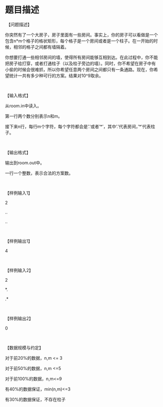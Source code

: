 # 题目描述


 【问题描述】<br/>
<p>
你突然有了一个大房子，房子里面有一些房间。事实上，你的房子可以看做是一个包含n*m个格子的格状矩形，每个格子是一个房间或者是一个柱子。在一开始的时候，相邻的格子之间都有墙隔着。
</p>
<p>
你想要打通一些相邻房间的墙，使得所有房间能够互相到达。在此过程中，你不能把房子给打穿，或者打通柱子（以及柱子旁边的墙）。同时，你不希望在房子中有小偷的时候会很难抓，所以你希望任意两个房间之间都只有一条通路。现在，你希望统计一共有多少种可行的方案。结果对10^9取余。
</p>
<p>
<br/>
</p>
<p>
【输入格式】
</p>
<p>
从room.in中读入。
</p>
<p>
第一行两个数分别表示n和m。
</p>
<p>
接下来n行，每行m个字符，每个字符都会是’.’或者’*’，其中’.’代表房间，’*’代表柱子。
</p>
<p>
<br/>
</p>
<p>
【输出格式】
</p>
<p>
输出到room.out中。
</p>
<p>
一行一个整数，表示合法的方案数。
</p>
<p>
<br/>
</p>
<p>
【样例输入1】
</p>
<p>
2
</p>
<p>
..
</p>
<p>
..
</p>
<p>
<br/>
</p>
<p>
【样例输出1】
</p>
<p>
4
</p>
<p>
<br/>
</p>
<p>
【样例输入2】
</p>
<p>
2
</p>
<p>
*.
</p>
<p>
.*
</p>
<p>
<br/>
</p>
<p>
【样例输出2】
</p>
<p>
0
</p>
<p>
<br/>
</p>
<p>
【数据规模与约定】
</p>
<p>
对于前20%的数据，n,m &lt;= 3
</p>
<p>
对于前50%的数据，n,m &lt;=5
</p>
<p>
对于前100%的数据，n,m&lt;=9
</p>
<p>
有40%的数据保证，min(n,m)&lt;=3
</p>
<p>
有30%的数据保证，不存在柱子
</p>

